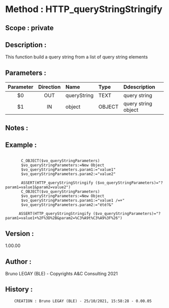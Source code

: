 ﻿# **Method :** HTTP_queryStringStringify## **Scope :** private## **Description :** This function build a query string from a list of query string elements## **Parameters :** | Parameter | Direction | Name | Type | Ddescription | |:----:|:----:|:----|:----|:----| | $0 | OUT | queryString | TEXT | query string | | $1 | IN | object | OBJECT | query string object | ## **Notes :** ## **Example :** ```       C_OBJECT($vo_queryStringParameters)       $vo_queryStringParameters:=New Object       $vo_queryStringParameters.param1:="value1"       $vo_queryStringParameters.param2:="value2"             ASSERT(HTTP_queryStringStringify ($vo_queryStringParameters)="?param1=value1&param2=value2")       C_OBJECT($vo_queryStringParameters)       $vo_queryStringParameters:=New Object       $vo_queryStringParameters.param1:="value1 /=+"       $vo_queryStringParameters.param2:="été?&"            ASSERT(HTTP_queryStringStringify ($vo_queryStringParameters)="?param1=value1+%2F%3D%2B&param2=%C3%A9t%C3%A9%3F%26")```## **Version :** 1.00.00## **Author :** Bruno LEGAY (BLE) - Copyrights A&C Consulting 2021## **History :**          CREATION : Bruno LEGAY (BLE) - 25/10/2021, 15:58:28 - 0.00.05